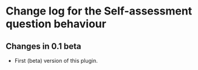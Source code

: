 # Change log for the Self-assessment question behaviour


## Changes in 0.1 beta

* First (beta) version of this plugin.
